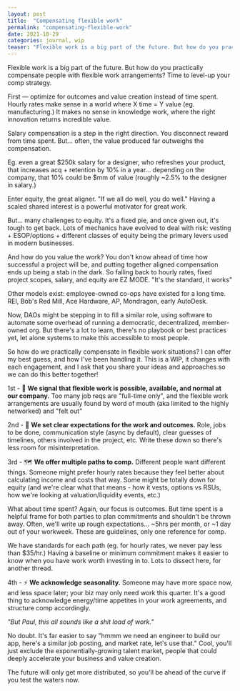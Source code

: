 ```yaml
---
layout: post
title:  "Compensating flexible work"
permalink: "compensating-flexible-work"
date: 2021-10-29
categories: journal, wip
teaser: "Flexible work is a big part of the future. But how do you practically compensate people with flexible work arrangements? Signaling, expectations for work & outcomes, multiple comp paths, and seasonality all play a role."
---
```



Flexible work is a big part of the future. But how do you practically compensate people with flexible work arrangements? Time to level-up your comp strategy.

First — optimize for outcomes and value creation instead of time spent. Hourly rates make sense in a world where X time = Y value (eg. manufacturing.) It makes no sense in knowledge work, where the right innovation returns incredible value.

Salary compensation is a step in the right direction. You disconnect reward from time spent. But... often, the value produced far outweighs the compensation.

Eg. even a great $250k salary for a designer, who refreshes your product, that increases acq + retention by 10% in a year... depending on the company, that 10% could be $mm of value (roughly ~2.5% to the designer in salary.)

Enter equity, the great aligner. "If we all do well, you do well." Having a scaled shared interest is a powerful motivator for great work.

But... many challenges to equity. It's a fixed pie, and once given out, it's tough to get back. Lots of mechanics have evolved to deal with risk: vesting + ESOP/options + different classes of equity being the primary levers used in modern businesses.

And how do you value the work? You don't know ahead of time how successful a project will be, and putting together aligned compensation ends up being a stab in the dark. So falling back to hourly rates, fixed project scopes, salary, and equity are EZ MODE. "It's the standard, it works"

Other models exist: employee-owned co-ops have existed for a long time. REI, Bob's Red Mill, Ace Hardware, AP, Mondragon, early AutoDesk.

Now, DAOs might be stepping in to fill a similar role, using software to automate some overhead of running a democratic, decentralized, member-owned org. But there's a lot to learn, there's no playbook or best practices yet, let alone systems to make this accessible to most people.

So how do we practically compensate in flexible work situations? I can offer my best guess, and how I've been handling it. This is a WIP, it changes with each engagement, and I ask that you share your ideas and approaches so we can do this better together!

1st - 📣 **We signal that flexible work is possible, available, and normal at our company.** Too many job reqs are "full-time only", and the flexible work arrangements are usually found  by word of mouth (aka limited to the highly networked) and "felt out"

2nd - 📌 **We set clear expectations for the work and outcomes.** Role, jobs to be done, communication style (async by default), clear guesses of timelines, others involved in the project, etc. Write these down so there's less room for misinterpretation.

3rd - 🗺️ **We offer multiple paths to comp.** Different people want different things. Someone might prefer hourly rates because they feel better about calculating income and costs that way. Some might be totally down for equity (and we're clear what that means - how it vests, options vs RSUs, how we're looking at valuation/liquidity events, etc.)

What about time spent? Again, our focus is outcomes. But time spent is a helpful frame for both parties to plan commitments and shouldn't be thrown away. Often, we'll write up rough expectations... ~5hrs per month, or ~1 day out of your workweek. These are guidelines, only one reference for comp.

We have standards for each path (eg. for hourly rates, we never pay less than $35/hr.) Having a baseline or minimum commitment makes it easier to know when you have work worth investing in to. Lots to dissect here, for another thread.

4th - ⚡️ **We acknowledge seasonality.** Someone may have more space now, and less space later; your biz may only need work this quarter. It's a good thing to acknowledge energy/time appetites in your work agreements, and structure comp accordingly.

_"But Paul, this all sounds like a shit load of work."_

No doubt. It's far easier to say "hmmm we need an engineer to build our app, here's a similar job posting, and market rate, let's use that." Cool, you'll just exclude the exponentially-growing talent market, people that could deeply accelerate your business and value creation.

The future will only get more distributed, so you'll be ahead of the curve if you test the waters now.
